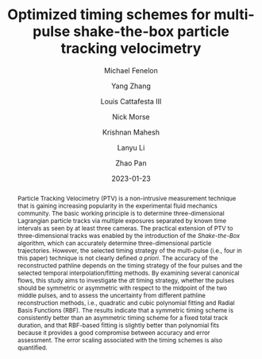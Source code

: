 ---
title: "Optimized timing schemes for multi-pulse shake-the-box particle tracking velocimetry"
author: [Michael Fenelon, Yang Zhang, Louis Cattafesta III, Nick Morse, Krishnan Mahesh, Lanyu Li, Zhao Pan]
collection: publications
category: conference_papers
permalink: /publication/2023-01-23-optimized-timing-schemes-for-multi-pulse-shake-the-box-particle-tracking-velocimetry
abstract: Particle Tracking Velocimetry (PTV) is a non-intrusive measurement technique that is gaining increasing popularity in the experimental fluid mechanics community. The basic working principle is to determine three-dimensional Lagrangian particle tracks via multiple exposures separated by known time intervals as seen by at least three cameras. The practical extension of PTV to three-dimensional tracks was enabled by the introduction of the *Shake-the-Box* algorithm, which can accurately determine three-dimensional particle trajectories. However, the selected timing strategy of the multi-pulse (i.e., four in this paper) technique is not clearly defined *a priori*. The accuracy of the reconstructed pathline depends on the timing strategy of the four pulses and the selected temporal interpolation/fitting methods. By examining several canonical flows, this study aims to investigate the $dt$ timing strategy, whether the pulses should be symmetric or asymmetric with respect to the midpoint of the two middle pulses, and to assess the uncertainty from different pathline reconstruction methods, i.e., quadratic and cubic polynomial fitting and Radial Basis Functions (RBF). The results indicate that a symmetric timing scheme is consistently better than an asymmetric timing scheme for a fixed total track duration, and that RBF-based fitting is slightly better than polynomial fits because it provides a good compromise between accuracy and error assessment. The error scaling associated with the timing schemes is also quantified.
date: 2023-01-23
venue: 'AIAA SciTech Forum'
paperurl: '/files/optimized-timing-schemes-for-multi-pulse-shake-the-box-particle-tracking-velocimetry.pdf'
linkurl: https://dept.aem.umn.edu/~kmahesh/globalassets/publpdf/conference/scitech2023_fenelon.pdf
citation: 'Fenelon, M., Zhang, Y., Cattafesta, L., Morse, N., Mahesh, K., Li, L., & Pan, Z. (2023). &quot;Optimized timing schemes for multi-pulse shake-the-box particle tracking velocimetry&quot; <i>AIAA SciTech Forum</i>. National Harbor, USA.'
---